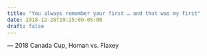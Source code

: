 ```yaml
---
title: "You always remember your first … and that was my first"
date: 2018-12-28T19:25:00-05:00
draft: false
---
```

— 2018 Canada Cup, Homan vs. Flaxey
<!--more--> 

